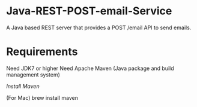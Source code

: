 # Java-REST-POST-email-Service
A Java based REST server that provides a POST /email API to send emails.

# Requirements

Need JDK7 or higher
Need Apache Maven (Java package and build management system)

_Install Maven_

(For Mac) brew install maven
